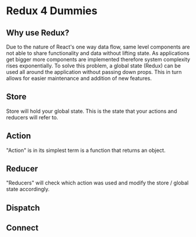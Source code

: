 # Redux 4 Dummies 

## Why use Redux?
Due to the nature of React's one way data flow, same level components are not able to share functionality
and data without lifting state. As applications get bigger more components are implemented therefore system 
complexity rises exponentially. To solve this problem, a global state (Redux) can be used all around the application 
without passing down props. This in turn allows for easier maintenance and addition of new features. 

## Store 
Store will hold your global state. This is the state that your actions and reducers will refer to. 

## Action
"Action" is in its simplest term is a function that returns an object.

## Reducer 
"Reducers" will check which action was used and modify the store / global state accordingly. 

## Dispatch

## Connect



